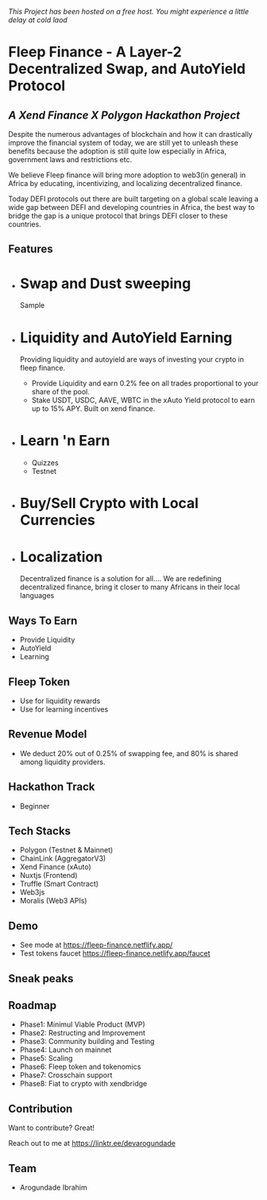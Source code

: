 *This Project has been hosted on a free host. You might experience a little delay at cold laod*

# Fleep Finance - A Layer-2 Decentralized Swap, and AutoYield Protocol
## _A Xend Finance X Polygon Hackathon Project_

Despite the numerous advantages of blockchain and how it can drastically improve the financial system of today, we are still yet to unleash these benefits because the adoption is still quite low especially in Africa, government laws and restrictions etc.

We believe Fleep finance will bring more adoption to web3(in general) in Africa by educating, incentivizing, and localizing decentralized finance.

Today DEFI protocols out there are built targeting on a global scale leaving a wide gap between DEFI and developing countries in Africa, the best way to 
bridge the gap is a unique protocol that brings DEFI closer to these countries.

## Features
- # Swap and Dust sweeping 
    Sample

- # Liquidity and AutoYield Earning
    Providing liquidity and autoyield are ways of investing your crypto in fleep finance.
    
  - Provide Liquidity and earn 0.2% fee on all trades proportional to your share of the pool.
  - Stake USDT, USDC, AAVE, WBTC in the xAuto Yield protocol to earn up to 15% APY. Built on xend finance.
    
- # Learn 'n Earn
  
  - Quizzes
  - Testnet 
  
- # Buy/Sell Crypto with Local Currencies
    

- # Localization
  Decentralized finance is a solution for all....
We are redefining decentralized finance, bring it closer to many Africans in their local languages 

## Ways To Earn 
- Provide Liquidity
- AutoYield
- Learning 

## Fleep Token
- Use for liquidity rewards
- Use for learning incentives

## Revenue Model
- We deduct 20% out of 0.25% of swapping fee, and 80% is shared among liquidity providers.

## Hackathon Track
- Beginner
  
## Tech Stacks

- Polygon (Testnet & Mainnet)
- ChainLink (AggregatorV3)
- Xend Finance (xAuto)
- Nuxtjs (Frontend)
- Truffle (Smart Contract)
- Web3js
- Moralis (Web3 APIs)

## Demo

- See mode at https://fleep-finance.netflify.app/
- Test tokens faucet https://fleep-finance.netlify.app/faucet

## Sneak peaks
   
## Roadmap
- Phase1: Minimul Viable Product (MVP)
- Phase2: Restructing and Improvement
- Phase3: Community building and Testing
- Phase4: Launch on mainnet
- Phase5: Scaling
- Phase6: Fleep token and tokenomics
- Phase7: Crosschain support
- Phase8: Fiat to crypto with xendbridge 

## Contribution

Want to contribute? Great!

Reach out to me at https://linktr.ee/devarogundade

## Team
- Arogundade Ibrahim

